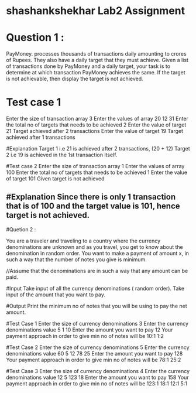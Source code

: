 # shashankshekhar Lab2 Assignment
# Question 1 :
PayMoney. processes thousands of transactions daily amounting to crores of Rupees. They
also have a daily target that they must achieve. Given a list of transactions done by
PayMoney and a daily target, your task is to determine at which transaction PayMoney
achieves the same. If the target is not achievable, then display the target is not achieved.

# Test case 1
Enter the size of transaction array
3
Enter the values of array
20 12 31
Enter the total no of targets that needs to be achieved
2
Enter the value of target
21
Target achieved after 2 transactions
Enter the value of target
19
Target achieved after 1 transactions

#Explanation 
Target 1 i.e 21 is achieved after 2 transactions, (20 + 12)
Target 2 i.e 19 is achieved in the 1st transaction itself.

#Test case 2
Enter the size of transaction array
1
Enter the values of array
100
Enter the total no of targets that needs to be achieved
1
Enter the value of target
101
Given target is not achieved

#Explanation
Since there is only 1 transaction that is of 100 and the target value is 101,
hence target is not achieved.
-----------------------------------------------------------------------------------------------------------


#Quetion 2 :

You are a traveler and traveling to a country where the currency denominations are
unknown and as you travel, you get to know about the denomination in random order.
You want to make a payment of amount x, in such a way that the number of notes you give
is minimum.

//Assume that the denominations are in such a way that any amount can be paid.

#Input
Take input of all the currency denominations ( random order).
Take input of the amount that you want to pay.

#Output
Print the minimum no of notes that you will be using to pay the net amount.

#Test Case 1 
Enter the size of currency denominations
3
Enter the currency denominations value
5
1
10
Enter the amount you want to pay
12
Your payment approach in order to give min no of notes will be
10:1
1:2

#Test Case 2
Enter the size of currency denominations
5
Enter the currency denominations value
60
5
12
78
25
Enter the amount you want to pay
128
Your payment approach in order to give min no of notes will be
78:1
25:2

#Test Case 3
Enter the size of currency denominations
4
Enter the currency denominations value
12
5
123
18
Enter the amount you want to pay
158
Your payment approach in order to give min no of notes will be
123:1
18:1
12:1
5:1





